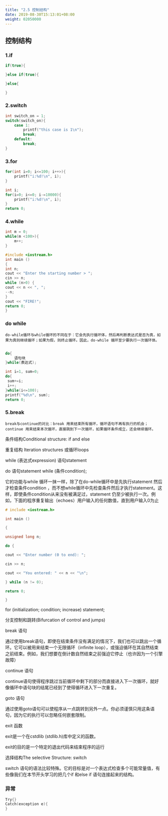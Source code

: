 ```yaml
---
title: "2.5 控制结构"
date: 2019-08-30T15:13:01+08:00
weight: 02050000
---
```


## 控制结构

### 1.if

```c++
if(true){

}else if(true){

}else{

}
```

### 2.switch

```c++
int switch_on = 1;
switch(switch_on){
    case 1:
        printf("this case is 1\n");
        break;
    default:
        break;
}
```

### 3.for

```c++
for(int i=0; i<=100; i++>){
    printf("i:%d!\n", i);
}

int i;
for(i=0; i<=0; i-=10000){
    printf("i:%d!\n", i);
}
return 0;
```

### 4.while

```c++
int m = 0;
while(m <100>){
    m++;
}

#include <iostream.h>
int main ()
{
int n;
cout << "Enter the starting number > ";
cin >> n;
while (n>0) {
cout << n << ", ";
--n;
}
cout << "FIRE!";
return 0;
}
```

### do while

    do-while循环与while循环的不同在于：它会先执行循环体，然后再判断表达式是否为真，如果为真则继续循环；如果为假，则终止循环。因此，do-while 循环至少要执行一次循环体。

```c++

do{
    语句块
}while(表达式);

int i=1, sum=0;
do{
 sum+=i;
 i++;
}while(i<=100);
printf("%d\n", sum);
return 0;
```

### 5.break

    break与continue的对比：break 用来结束所有循环，循环语句不再有执行的机会；continue 用来结束本次循环，直接跳到下一次循环，如果循环条件成立，还会继续循环。

条件结构Conditional structure: if and else

重复结构 Iteration structures 或循环loops

while (表达式expression) 语句statement

do 语句statement while (条件condition);

它的功能与while 循环一抹一样，除了在do-while循环中是先执行statement 然后才检查条件condition ，而不想while循环中先检查条件然后才执行statement。这样，即使条件condition从来没有被满足过，statement 仍至少被执行一次。例如，下面的程序重复输出（echoes）用户输入的任何数值，直到用户输入0为止

```c++
# include <iostream.h>

int main ()

{

unsigned long n;

do {

cout << "Enter number (0 to end): ";

cin >> n;

cout << "You entered: " << n << "\n";

} while (n != 0);

return 0;

}
```

for (initialization; condition; increase) statement;

分支控制和跳转(Bifurcation of control and jumps)

break 语句

通过使用break语句，即使在结束条件没有满足的情况下，我们也可以跳出一个循环。它可以被用来结束一个无限循环（infinite loop），或强迫循环在其自然结束之前结束。例如，我们想要在倒计数自然结束之前强迫它停止（也许因为一个引擎故障）

continue 语句

continue语句使得程序跳过当前循环中剩下的部分而直接进入下一次循环，就好像循环中语句块的结尾已经到了使得循环进入下一次重复。

goto 语句

通过使用goto语句可以使程序从一点跳转到另外一点。你必须谨慎只用这条语句，因为它的执行可以忽略任何嵌套限制。

exit 函数

exit是一个在cstdlib (stdlib.h)库中定义的函数。

exit的目的是一个特定的退出代码来结束程序的运行

选择结构The selective Structure: switch

switch 语句的语法比较特殊。它的目标是对一个表达式检查多个可能常量值，有些像我们在本节开头学习的把几个if 和else if 语句连接起来的结构。

### 异常

```c++
Try{}
Catch(exception e){
}

```
